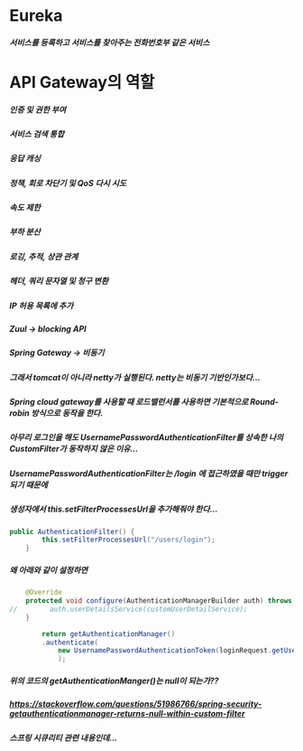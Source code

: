 # Eureka
##### 서비스를 등록하고 서비스를 찾아주는 전화번호부 같은 서비스

# API Gateway의 역할
##### 인증 및 권한 부여
##### 서비스 검색 통합
##### 응답 캐싱
##### 정책, 회로 차단기 및 QoS 다시 시도
##### 속도 제한
##### 부하 분산
##### 로깅, 추적, 상관 관계
##### 헤더, 쿼리 문자열 및 청구 변환
##### IP 허용 목록에 추가

##### Zuul -> blocking API
##### Spring Gateway -> 비동기
##### 그래서 tomcat이 아니라 netty가 실행된다. netty는 비동기 기반인가보다...

##### Spring cloud gateway를 사용할 때 로드밸런서를 사용하면 기본적으로 Round-robin 방식으로 동작을 한다.

##### 아무리 로그인을 해도 UsernamePasswordAuthenticationFilter를 상속한 나의 CustomFilter가 동작하지 않은 이유...

##### UsernamePasswordAuthenticationFilter는 /login 에 접근하였을 때만 trigger 되기 때문에
##### 생성자에서 this.setFilterProcessesUrl을 추가해줘야 한다...
```java
public AuthenticationFilter() {
        this.setFilterProcessesUrl("/users/login");
    }
```


##### 왜 아래와 같이 설정하면 

```java
    @Override
    protected void configure(AuthenticationManagerBuilder auth) throws Exception {
//        auth.userDetailsService(customUserDetailService);
    }
```

```java
        return getAuthenticationManager()
        .authenticate(
            new UsernamePasswordAuthenticationToken(loginRequest.getUserId(), loginRequest.getPassword(), new ArrayList<>())
            );
```
##### 위의 코드의 getAuthenticationManger()는 null이 되는가??
##### https://stackoverflow.com/questions/51986766/spring-security-getauthenticationmanager-returns-null-within-custom-filter

##### 스프링 시큐리티 관련 내용인데...
